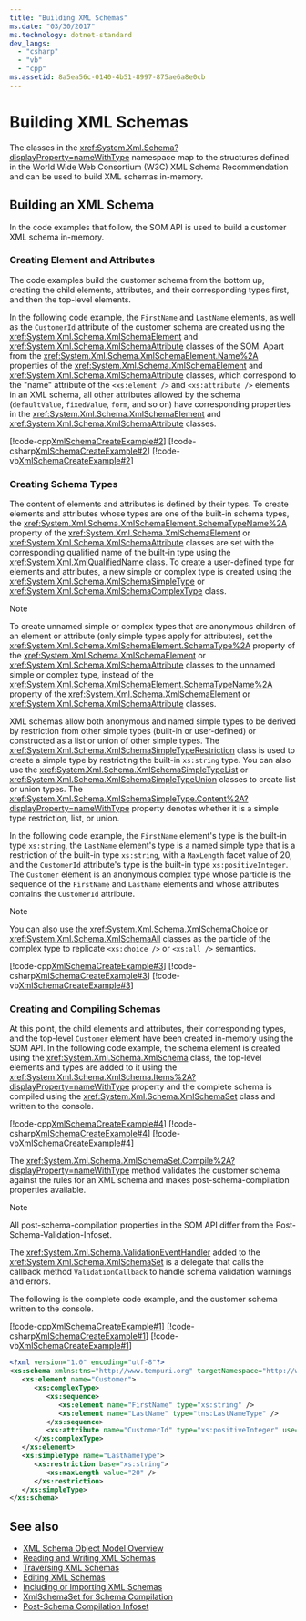 ```yaml
---
title: "Building XML Schemas"
ms.date: "03/30/2017"
ms.technology: dotnet-standard
dev_langs: 
  - "csharp"
  - "vb"
  - "cpp"
ms.assetid: 8a5ea56c-0140-4b51-8997-875ae6a8e0cb
---
```

# Building XML Schemas
The classes in the <xref:System.Xml.Schema?displayProperty=nameWithType> namespace map to the structures defined in the World Wide Web Consortium (W3C) XML Schema Recommendation and can be used to build XML schemas in-memory.  
  
## Building an XML Schema  
 In the code examples that follow, the SOM API is used to build a customer XML schema in-memory.  
  
### Creating Element and Attributes  
 The code examples build the customer schema from the bottom up, creating the child elements, attributes, and their corresponding types first, and then the top-level elements.  
  
 In the following code example, the `FirstName` and `LastName` elements, as well as the `CustomerId` attribute of the customer schema are created using the <xref:System.Xml.Schema.XmlSchemaElement> and <xref:System.Xml.Schema.XmlSchemaAttribute> classes of the SOM. Apart from the <xref:System.Xml.Schema.XmlSchemaElement.Name%2A> properties of the <xref:System.Xml.Schema.XmlSchemaElement> and <xref:System.Xml.Schema.XmlSchemaAttribute> classes, which correspond to the "name" attribute of the `<xs:element />` and `<xs:attribute />` elements in an XML schema, all other attributes allowed by the schema (`defaultValue`, `fixedValue`, `form`, and so on) have corresponding properties in the <xref:System.Xml.Schema.XmlSchemaElement> and <xref:System.Xml.Schema.XmlSchemaAttribute> classes.  
  
 [!code-cpp[XmlSchemaCreateExample#2](../../../../samples/snippets/cpp/VS_Snippets_Data/XmlSchemaCreateExample/CPP/XmlSchemaCreateExample.cpp#2)]
 [!code-csharp[XmlSchemaCreateExample#2](../../../../samples/snippets/csharp/VS_Snippets_Data/XmlSchemaCreateExample/CS/XmlSchemaCreateExample.cs#2)]
 [!code-vb[XmlSchemaCreateExample#2](../../../../samples/snippets/visualbasic/VS_Snippets_Data/XmlSchemaCreateExample/VB/XmlSchemaCreateExample.vb#2)]  
  
### Creating Schema Types  
 The content of elements and attributes is defined by their types. To create elements and attributes whose types are one of the built-in schema types, the <xref:System.Xml.Schema.XmlSchemaElement.SchemaTypeName%2A> property of the <xref:System.Xml.Schema.XmlSchemaElement> or <xref:System.Xml.Schema.XmlSchemaAttribute> classes are set with the corresponding qualified name of the built-in type using the <xref:System.Xml.XmlQualifiedName> class. To create a user-defined type for elements and attributes, a new simple or complex type is created using the <xref:System.Xml.Schema.XmlSchemaSimpleType> or <xref:System.Xml.Schema.XmlSchemaComplexType> class.  
  
> [!NOTE]
> To create unnamed simple or complex types that are anonymous children of an element or attribute (only simple types apply for attributes), set the <xref:System.Xml.Schema.XmlSchemaElement.SchemaType%2A> property of the <xref:System.Xml.Schema.XmlSchemaElement> or <xref:System.Xml.Schema.XmlSchemaAttribute> classes to the unnamed simple or complex type, instead of the <xref:System.Xml.Schema.XmlSchemaElement.SchemaTypeName%2A> property of the <xref:System.Xml.Schema.XmlSchemaElement> or <xref:System.Xml.Schema.XmlSchemaAttribute> classes.  
  
 XML schemas allow both anonymous and named simple types to be derived by restriction from other simple types (built-in or user-defined) or constructed as a list or union of other simple types. The <xref:System.Xml.Schema.XmlSchemaSimpleTypeRestriction> class is used to create a simple type by restricting the built-in `xs:string` type. You can also use the <xref:System.Xml.Schema.XmlSchemaSimpleTypeList> or <xref:System.Xml.Schema.XmlSchemaSimpleTypeUnion> classes to create list or union types. The <xref:System.Xml.Schema.XmlSchemaSimpleType.Content%2A?displayProperty=nameWithType> property denotes whether it is a simple type restriction, list, or union.  
  
 In the following code example, the `FirstName` element's type is the built-in type `xs:string`, the `LastName` element's type is a named simple type that is a restriction of the built-in type `xs:string`, with a `MaxLength` facet value of 20, and the `CustomerId` attribute's type is the built-in type `xs:positiveInteger`. The `Customer` element is an anonymous complex type whose particle is the sequence of the `FirstName` and `LastName` elements and whose attributes contains the `CustomerId` attribute.  
  
> [!NOTE]
> You can also use the <xref:System.Xml.Schema.XmlSchemaChoice> or <xref:System.Xml.Schema.XmlSchemaAll> classes as the particle of the complex type to replicate `<xs:choice />` or `<xs:all />` semantics.  
  
 [!code-cpp[XmlSchemaCreateExample#3](../../../../samples/snippets/cpp/VS_Snippets_Data/XmlSchemaCreateExample/CPP/XmlSchemaCreateExample.cpp#3)]
 [!code-csharp[XmlSchemaCreateExample#3](../../../../samples/snippets/csharp/VS_Snippets_Data/XmlSchemaCreateExample/CS/XmlSchemaCreateExample.cs#3)]
 [!code-vb[XmlSchemaCreateExample#3](../../../../samples/snippets/visualbasic/VS_Snippets_Data/XmlSchemaCreateExample/VB/XmlSchemaCreateExample.vb#3)]  
  
### Creating and Compiling Schemas  
 At this point, the child elements and attributes, their corresponding types, and the top-level `Customer` element have been created in-memory using the SOM API. In the following code example, the schema element is created using the <xref:System.Xml.Schema.XmlSchema> class, the top-level elements and types are added to it using the <xref:System.Xml.Schema.XmlSchema.Items%2A?displayProperty=nameWithType> property and the complete schema is compiled using the <xref:System.Xml.Schema.XmlSchemaSet> class and written to the console.  
  
 [!code-cpp[XmlSchemaCreateExample#4](../../../../samples/snippets/cpp/VS_Snippets_Data/XmlSchemaCreateExample/CPP/XmlSchemaCreateExample.cpp#4)]
 [!code-csharp[XmlSchemaCreateExample#4](../../../../samples/snippets/csharp/VS_Snippets_Data/XmlSchemaCreateExample/CS/XmlSchemaCreateExample.cs#4)]
 [!code-vb[XmlSchemaCreateExample#4](../../../../samples/snippets/visualbasic/VS_Snippets_Data/XmlSchemaCreateExample/VB/XmlSchemaCreateExample.vb#4)]  
  
 The <xref:System.Xml.Schema.XmlSchemaSet.Compile%2A?displayProperty=nameWithType> method validates the customer schema against the rules for an XML schema and makes post-schema-compilation properties available.  
  
> [!NOTE]
> All post-schema-compilation properties in the SOM API differ from the Post-Schema-Validation-Infoset.  
  
 The <xref:System.Xml.Schema.ValidationEventHandler> added to the <xref:System.Xml.Schema.XmlSchemaSet> is a delegate that calls the callback method `ValidationCallback` to handle schema validation warnings and errors.  
  
 The following is the complete code example, and the customer schema written to the console.  
  
 [!code-cpp[XmlSchemaCreateExample#1](../../../../samples/snippets/cpp/VS_Snippets_Data/XmlSchemaCreateExample/CPP/XmlSchemaCreateExample.cpp#1)]
 [!code-csharp[XmlSchemaCreateExample#1](../../../../samples/snippets/csharp/VS_Snippets_Data/XmlSchemaCreateExample/CS/XmlSchemaCreateExample.cs#1)]
 [!code-vb[XmlSchemaCreateExample#1](../../../../samples/snippets/visualbasic/VS_Snippets_Data/XmlSchemaCreateExample/VB/XmlSchemaCreateExample.vb#1)]  
  
```xml  
<?xml version="1.0" encoding="utf-8"?>  
<xs:schema xmlns:tns="http://www.tempuri.org" targetNamespace="http://www.tempuri.org" xmlns:xs="http://www.w3.org/2001/XMLSchema">  
   <xs:element name="Customer">  
      <xs:complexType>  
         <xs:sequence>  
            <xs:element name="FirstName" type="xs:string" />  
            <xs:element name="LastName" type="tns:LastNameType" />  
         </xs:sequence>  
         <xs:attribute name="CustomerId" type="xs:positiveInteger" use="required" />  
      </xs:complexType>  
   </xs:element>  
   <xs:simpleType name="LastNameType">  
      <xs:restriction base="xs:string">  
         <xs:maxLength value="20" />  
      </xs:restriction>  
   </xs:simpleType>  
</xs:schema>  
```  
  
## See also

- [XML Schema Object Model Overview](xml-schema-object-model-overview.md)
- [Reading and Writing XML Schemas](reading-and-writing-xml-schemas.md)
- [Traversing XML Schemas](traversing-xml-schemas.md)
- [Editing XML Schemas](editing-xml-schemas.md)
- [Including or Importing XML Schemas](including-or-importing-xml-schemas.md)
- [XmlSchemaSet for Schema Compilation](xmlschemaset-for-schema-compilation.md)
- [Post-Schema Compilation Infoset](post-schema-compilation-infoset.md)
